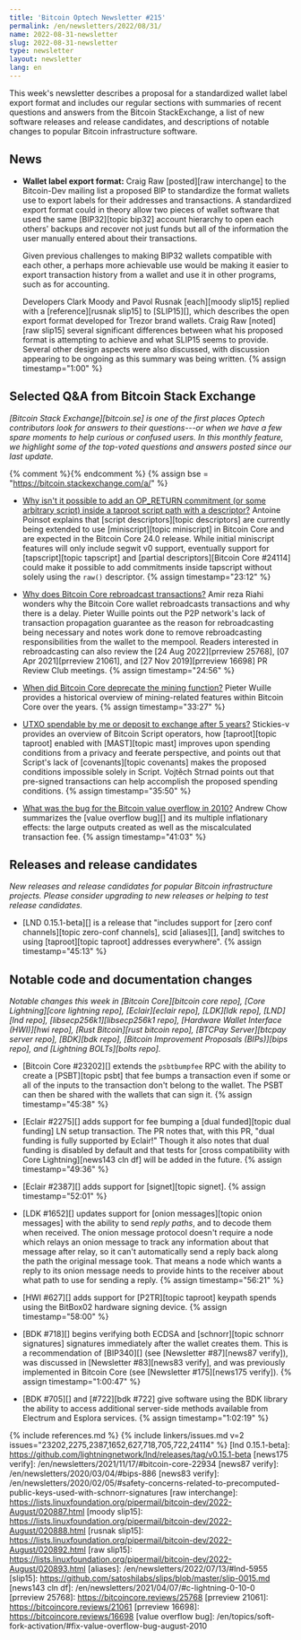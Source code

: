 ```yaml
---
title: 'Bitcoin Optech Newsletter #215'
permalink: /en/newsletters/2022/08/31/
name: 2022-08-31-newsletter
slug: 2022-08-31-newsletter
type: newsletter
layout: newsletter
lang: en
---
```

This week's newsletter describes a proposal for a standardized wallet
label export format and includes our regular sections with summaries of
recent questions and answers from the Bitcoin StackExchange, a list of
new software releases and release candidates, and descriptions of
notable changes to popular Bitcoin infrastructure software.

## News

- **Wallet label export format:** Craig Raw [posted][raw
  interchange] to the Bitcoin-Dev mailing list a proposed BIP to
  standardize the format wallets use to export labels for their addresses
  and transactions.  A standardized export format could in theory allow
  two pieces of wallet software that used the same [BIP32][topic bip32]
  account hierarchy to open each others' backups and recover not just
  funds but all of the information the user manually entered about their
  transactions.

  Given previous challenges to making BIP32 wallets compatible with
  each other, a perhaps more achievable use would be making it easier
  to export transaction history from a wallet and use it in other
  programs, such as for accounting.

  Developers Clark Moody and Pavol Rusnak [each][moody slip15] replied
  with a [reference][rusnak slip15] to [SLIP15][], which describes the
  open export format developed for Trezor brand wallets.  Craig Raw
  [noted][raw slip15] several significant differences between what his
  proposed format is attempting to achieve and what SLIP15 seems to
  provide.  Several other design aspects were also discussed, with
  discussion appearing to be ongoing as this summary was being
  written. {% assign timestamp="1:00" %}

## Selected Q&A from Bitcoin Stack Exchange

*[Bitcoin Stack Exchange][bitcoin.se] is one of the first places Optech
contributors look for answers to their questions---or when we have a
few spare moments to help curious or confused users.  In
this monthly feature, we highlight some of the top-voted questions and
answers posted since our last update.*

{% comment %}<!-- https://bitcoin.stackexchange.com/search?tab=votes&q=created%3a1m..%20is%3aanswer -->{% endcomment %}
{% assign bse = "https://bitcoin.stackexchange.com/a/" %}

- [Why isn't it possible to add an OP_RETURN commitment (or some arbitrary script) inside a taproot script path with a descriptor?]({{bse}}114948)
  Antoine Poinsot explains that [script descriptors][topic descriptors] are
  currently being extended to use [miniscript][topic miniscript] in Bitcoin
  Core and are expected in the Bitcoin Core 24.0 release. While initial miniscript
  features will only include segwit v0 support,
  eventually support for [tapscript][topic tapscript] and
  [partial descriptors][Bitcoin Core #24114] could make it possible to
  add commitments inside tapscript without solely using the `raw()` descriptor. {% assign timestamp="23:12" %}

- [Why does Bitcoin Core rebroadcast transactions?]({{bse}}114973)
  Amir reza Riahi wonders why the Bitcoin Core wallet rebroadcasts transactions
  and why there is a delay. Pieter Wuille points out the P2P network's lack of
  transaction propagation guarantee as the reason for rebroadcasting being
  necessary and notes work done to remove rebroadcasting responsibilities from
  the wallet to the mempool. Readers interested in rebroadcasting can also review the [24 Aug
  2022][prreview 25768], [07 Apr 2021][prreview 21061], and [27 Nov
  2019][prreview 16698] PR Review Club meetings. {% assign timestamp="24:56" %}

- [When did Bitcoin Core deprecate the mining function?]({{bse}}114687)
  Pieter Wuille provides a historical overview of mining-related features within Bitcoin
  Core over the years. {% assign timestamp="33:27" %}

- [UTXO spendable by me or deposit to exchange after 5 years?]({{bse}}114901)
  Stickies-v provides an overview of Bitcoin Script operators, how [taproot][topic
  taproot] enabled with [MAST][topic mast] improves upon spending conditions
  from a privacy and feerate perspective, and points out that Script's lack of
  [covenants][topic covenants] makes the proposed conditions impossible solely in
  Script. Vojtěch Strnad points out that pre-signed transactions can help
  accomplish the proposed spending conditions. {% assign timestamp="35:50" %}

- [What was the bug for the Bitcoin value overflow in 2010?]({{bse}}114694)
  Andrew Chow summarizes the [value overflow bug][] and its multiple
  inflationary effects: the large outputs created as well as the miscalculated
  transaction fee. {% assign timestamp="41:03" %}

## Releases and release candidates

*New releases and release candidates for popular Bitcoin infrastructure
projects.  Please consider upgrading to new releases or helping to test
release candidates.*

- [LND 0.15.1-beta][] is a release that "includes support
  for [zero conf channels][topic zero-conf channels], scid [aliases][],
  [and] switches to using [taproot][topic taproot] addresses everywhere". {% assign timestamp="45:13" %}

## Notable code and documentation changes

*Notable changes this week in [Bitcoin Core][bitcoin core repo], [Core
Lightning][core lightning repo], [Eclair][eclair repo], [LDK][ldk repo],
[LND][lnd repo], [libsecp256k1][libsecp256k1 repo], [Hardware Wallet
Interface (HWI)][hwi repo], [Rust Bitcoin][rust bitcoin repo], [BTCPay
Server][btcpay server repo], [BDK][bdk repo], [Bitcoin Improvement
Proposals (BIPs)][bips repo], and [Lightning BOLTs][bolts repo].*

- [Bitcoin Core #23202][] extends the `psbtbumpfee` RPC with the ability
  to create a [PSBT][topic psbt] that fee bumps a transaction even if
  some or all of the inputs to the transaction don't belong to the
  wallet.  The PSBT can then be shared with the wallets that can sign
  it. {% assign timestamp="45:38" %}

- [Eclair #2275][] adds support for fee bumping a [dual funded][topic
  dual funding] LN setup transaction.  The PR notes that, with this PR,
  "dual funding is fully supported by Eclair!"  Though it also notes
  that dual funding is disabled by default and that tests for [cross
  compatibility with Core Lightning][news143 cln df] will be added in
  the future. {% assign timestamp="49:36" %}

- [Eclair #2387][] adds support for [signet][topic signet]. {% assign timestamp="52:01" %}

- [LDK #1652][] updates support for [onion messages][topic onion
  messages] with the ability to send *reply paths*, and to decode them
  when received.  The onion message protocol doesn't require a node
  which relays an onion message to track any information about that
  message after relay, so it can't automatically send a reply back
  along the path the original message took.  That means a node which
  wants a reply to its onion message needs to provide hints to the
  receiver about what path to use for sending a reply. {% assign timestamp="56:21" %}

- [HWI #627][] adds support for [P2TR][topic taproot] keypath spends using
  the BitBox02 hardware signing device. {% assign timestamp="58:00" %}

- [BDK #718][] begins verifying both ECDSA and [schnorr][topic schnorr
  signatures] signatures immediately after the wallet creates them.
  This is a recommendation of [BIP340][] (see [Newsletter #87][news87
  verify]), was discussed in [Newsletter #83][news83 verify], and was
  previously implemented in Bitcoin Core (see [Newsletter #175][news175
  verify]). {% assign timestamp="1:00:47" %}

- [BDK #705][] and [#722][bdk #722] give software using the BDK library
  the ability to access additional server-side methods available from
  Electrum and Esplora services. {% assign timestamp="1:02:19" %}

{% include references.md %}
{% include linkers/issues.md v=2 issues="23202,2275,2387,1652,627,718,705,722,24114" %}
[lnd 0.15.1-beta]: https://github.com/lightningnetwork/lnd/releases/tag/v0.15.1-beta
[news175 verify]: /en/newsletters/2021/11/17/#bitcoin-core-22934
[news87 verify]: /en/newsletters/2020/03/04/#bips-886
[news83 verify]: /en/newsletters/2020/02/05/#safety-concerns-related-to-precomputed-public-keys-used-with-schnorr-signatures
[raw interchange]: https://lists.linuxfoundation.org/pipermail/bitcoin-dev/2022-August/020887.html
[moody slip15]: https://lists.linuxfoundation.org/pipermail/bitcoin-dev/2022-August/020888.html
[rusnak slip15]: https://lists.linuxfoundation.org/pipermail/bitcoin-dev/2022-August/020892.html
[raw slip15]: https://lists.linuxfoundation.org/pipermail/bitcoin-dev/2022-August/020893.html
[aliases]: /en/newsletters/2022/07/13/#lnd-5955
[slip15]: https://github.com/satoshilabs/slips/blob/master/slip-0015.md
[news143 cln df]: /en/newsletters/2021/04/07/#c-lightning-0-10-0
[prreview 25768]: https://bitcoincore.reviews/25768
[prreview 21061]: https://bitcoincore.reviews/21061
[prreview 16698]: https://bitcoincore.reviews/16698
[value overflow bug]: /en/topics/soft-fork-activation/#fix-value-overflow-bug-august-2010
